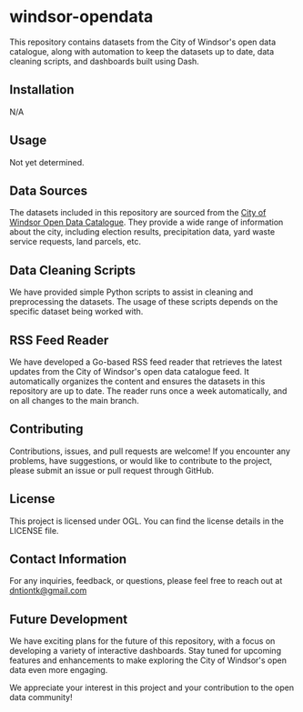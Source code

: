 # windsor-opendata

This repository contains datasets from the City of Windsor's open data catalogue, along with automation to keep the datasets up to date, data cleaning scripts, and dashboards built using Dash.

## Installation

N/A

## Usage

Not yet determined.

## Data Sources

The datasets included in this repository are sourced from the [City of Windsor Open Data Catalogue](https://opendata.citywindsor.ca/). They provide a wide range of information about the city, including election results, precipitation data, yard waste service requests, land parcels, etc.

## Data Cleaning Scripts

We have provided simple Python scripts to assist in cleaning and preprocessing the datasets. The usage of these scripts depends on the specific dataset being worked with.

## RSS Feed Reader

We have developed a Go-based RSS feed reader that retrieves the latest updates from the City of Windsor's open data catalogue feed. It automatically organizes the content and ensures the datasets in this repository are up to date. The reader runs once a week automatically, and on all changes to the main branch.

## Contributing

Contributions, issues, and pull requests are welcome! If you encounter any problems, have suggestions, or would like to contribute to the project, please submit an issue or pull request through GitHub.

## License

This project is licensed under OGL. You can find the license details in the LICENSE file.

## Contact Information

For any inquiries, feedback, or questions, please feel free to reach out at dntiontk@gmail.com

## Future Development

We have exciting plans for the future of this repository, with a focus on developing a variety of interactive dashboards. Stay tuned for upcoming features and enhancements to make exploring the City of Windsor's open data even more engaging.

We appreciate your interest in this project and your contribution to the open data community!